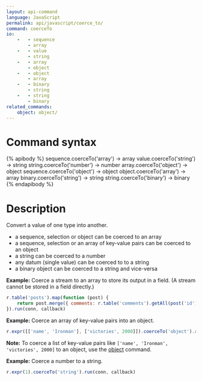 ```yaml
---
layout: api-command
language: JavaScript
permalink: api/javascript/coerce_to/
command: coerceTo
io:
    -   - sequence
        - array
    -   - value
        - string
    -   - array
        - object
    -   - object
        - array
    -   - binary
        - string
    -   - string
        - binary
related_commands:
    object: object/
---
```


# Command syntax #

{% apibody %}
sequence.coerceTo('array') &rarr; array
value.coerceTo('string') &rarr; string
string.coerceTo('number') &rarr; number
array.coerceTo('object') &rarr; object
sequence.coerceTo('object') &rarr; object
object.coerceTo('array') &rarr; array
binary.coerceTo('string') &rarr; string
string.coerceTo('binary') &rarr; binary
{% endapibody %}

# Description #

Convert a value of one type into another.

* a sequence, selection or object can be coerced to an array
* a sequence, selection or an array of key-value pairs can be coerced to an object
* a string can be coerced to a number
* any datum (single value) can be coerced to to a string
* a binary object can be coerced to a string and vice-versa

__Example:__ Coerce a stream to an array to store its output in a field. (A stream cannot be stored in a field directly.)

```js
r.table('posts').map(function (post) {
    return post.merge({ comments: r.table('comments').getAll(post('id'), {index: 'postId'}).coerceTo('array')});
}).run(conn, callback)
```

__Example:__ Coerce an array of key-value pairs into an object.


```js
r.expr([['name', 'Ironman'], ['victories', 2000]]).coerceTo('object').run(conn, callback)
```

__Note:__ To coerce a list of key-value pairs like `['name', 'Ironman', 'victories', 2000]` to an object, use the [object](/api/javascript/object) command.

__Example:__ Coerce a number to a string.

```js
r.expr(1).coerceTo('string').run(conn, callback)
```

